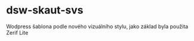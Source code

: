 # dsw-skaut-svs
Wodpress šablona podle nového vizuálního stylu, jako základ byla použita Zerif Lite
